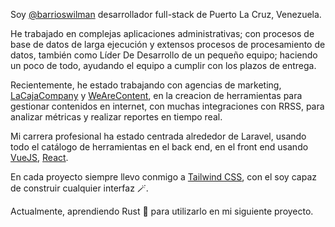 Soy [@barrioswilman](https://twitter.com/barrioswilman) desarrollador full-stack de Puerto La Cruz,
Venezuela.

He trabajado en complejas aplicaciones administrativas; con procesos de base de datos de larga
ejecución y extensos procesos de procesamiento de datos, también como Líder De Desarrollo de un
pequeño equipo; haciendo un poco de todo, ayudando el equipo a cumplir con los plazos de entrega.

Recientemente, he estado trabajando con agencias de marketing,
[LaCajaCompany](https://lacaja.company/) y [WeAreContent](https://www.wearecontent.com/), en la
creacion de herramientas para gestionar contenidos en internet, con muchas integraciones con RRSS,
para analizar métricas y realizar reportes en tiempo real.

Mi carrera profesional ha estado centrada alrededor de Laravel, usando todo el catálogo de
herramientas en el back end, en el front end usando [VueJS](https://vuejs.org/),
[React](https://reactjs.org/).

En cada proyecto siempre llevo conmigo a [Tailwind CSS](https://tailwindcss.com/), con el soy capaz
de construir cualquier interfaz 🪄.

Actualmente, aprendiendo Rust 🦀 para utilizarlo en mi siguiente proyecto.
